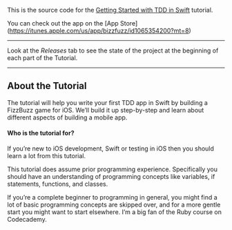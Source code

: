 This is the source code for the [Getting Started with TDD in Swift](https://medium.com/@ynzc/getting-started-with-tdd-in-swift-2fab3e07204b#.wj6gn2snb) tutorial.

 You can check out the app on the [App Store] (https://itunes.apple.com/us/app/bizzfuzz/id1065354200?mt=8)

---

Look at the *Releases* tab to see the state of the project at the beginning of each part of the Tutorial.

---

## About the Tutorial
The tutorial will help you write your first TDD app in Swift by building a FizzBuzz game for iOS. We’ll build it up step-by-step and learn about different aspects of building a mobile app.

#### Who is the tutorial for?
If you’re new to iOS development, Swift or testing in iOS then you should learn a lot from this tutorial.

This tutorial does assume prior programming experience. Specifically you should have an understanding of programming concepts like variables, if statements, functions, and classes.

If you’re a complete beginner to programming in general, you might find a lot of basic programming concepts are skipped over, and for a more gentle start you might want to start elsewhere. I’m a big fan of the Ruby course on Codecademy.
